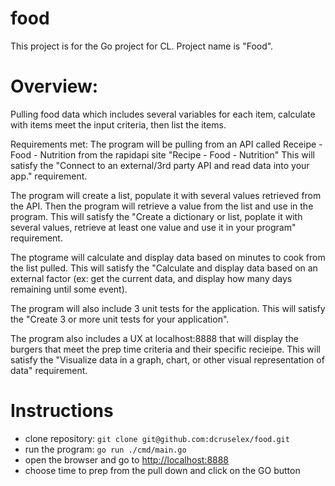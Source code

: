 # food
This project is for the Go project for CL.
Project name is "Food".
# Overview:
Pulling food data which includes several variables for each item, calculate with items meet the input criteria, then list the items.

Requirements met:
The program will be pulling from an API called Receipe - Food - Nutrition from the rapidapi site "Recipe - Food - Nutrition"
This will satisfy the "Connect to an external/3rd party API and read data into your app." requirement.

The program will create a list, populate it with several values retrieved from the API.  Then the program will retrieve a value from the list and use in the program.
This will satisfy the "Create a dictionary or list, poplate it with several values, retrieve at least one value and use it in your program" requirement.

The ptograme will calculate and display data based on minutes to cook from the list pulled.
This will satisfy the "Calculate and display data based on an external factor (ex: get the current data, and display how many days remaining until some event).

The program will also include 3 unit tests for the application.
This will satisfy the "Create 3 or more unit tests for your application".

The program also includes a UX at localhost:8888 that will display the burgers that meet the prep time criteria and their specific recieipe.
This will satisfy the "Visualize data in a graph, chart, or other visual representation of data" requirement.

# Instructions 

- clone repository: `git clone git@github.com:dcruselex/food.git`
- run the program: `go run ./cmd/main.go`
- open the browser and go to [http://localhost:8888](http://localhost:8888)
- choose time to prep from the pull down and click on the GO button
